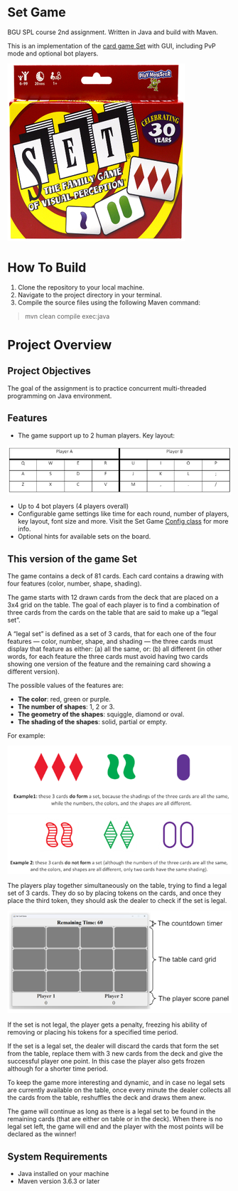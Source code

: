 # Set Game
BGU SPL course 2nd assignment. Written in Java and build with Maven. 

This is an implementation of the [card game Set](https://en.wikipedia.org/wiki/Set_(card_game)) with GUI, including PvP mode and optional bot players.

<img src="Images/Set%20logo.png" width="400" height="400">

# How To Build
1. Clone the repository to your local machine.
2. Navigate to the project directory in your terminal.
3. Compile the source files using the following Maven command:

> mvn clean compile exec:java

# Project Overview
## Project Objectives
The goal of the assignment is to practice concurrent multi-threaded programming on Java environment.

## Features
- The game support up to 2 human players. Key layout:

![Key layout](/Images/Key%20layout.png)

- Up to 4 bot players (4 players overall)
- Configurable game settings like time for each round, number of players, key layout, font size and more. Visit the Set Game [Config class](Skeleton/src/main/java/bguspl/set/Config.java) for more info.
- Optional hints for available sets on the board.




## This version of the game Set
The game contains a deck of 81 cards. Each card contains a drawing with four features (color, number, shape, shading).

The game starts with 12 drawn cards from the deck that are placed on a 3x4 grid on the table.
The goal of each player is to find a combination of three cards from the cards on the table that are said to make up a “legal set”.

A “legal set” is defined as a set of 3 cards, that for each one of the four features — color, number, shape, and shading — the three cards must display that feature as either: (a) all the same, or: (b) all different (in other words, for each feature the three cards must avoid having two cards showing one version of the feature and the remaining card showing a different version).

The possible values of the features are:
- **The color**: red, green or purple.
- **The number of shapes**: 1, 2 or 3.
- **The geometry of the shapes**: squiggle, diamond or oval.
- **The shading of the shapes**: solid, partial or empty.

For example:

![example 1](/Images/example%201.png)
![example 2](/Images/example%202.png)

The players play together simultaneously on the table, trying to find a legal set of 3 cards. They do so by placing tokens on the cards, and once they place the third token, they should ask the dealer to check if the set is legal.

![board](/Images/board.png)

If the set is not legal, the player gets a penalty, freezing his ability of removing or placing his tokens for a specified time period.

If the set is a legal set, the dealer will discard the cards that form the set from the table, replace them with 3 new cards from the deck and give the successful player one point. In this case the player also gets frozen although for a shorter time period.

To keep the game more interesting and dynamic, and in case no legal sets are currently available on the table, once every minute the dealer collects all the cards from the table, reshuffles the deck and draws them anew.

The game will continue as long as there is a legal set to be found in the remaining cards (that are either on table or in the deck). When there is no legal set left, the game will end and the player with the most points will be declared as the winner!

## System Requirements
- Java installed on your machine
- Maven version 3.6.3 or later
